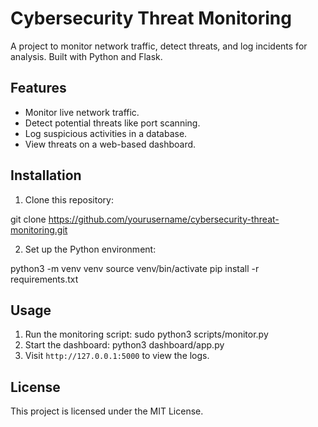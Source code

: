 
# Cybersecurity Threat Monitoring

A project to monitor network traffic, detect threats, and log incidents for analysis. Built with Python and Flask.

## Features
- Monitor live network traffic.
- Detect potential threats like port scanning.
- Log suspicious activities in a database.
- View threats on a web-based dashboard.

## Installation
1. Clone this repository:

git clone https://github.com/yourusername/cybersecurity-threat-monitoring.git

2. Set up the Python environment:

python3 -m venv venv source venv/bin/activate pip install -r requirements.txt


## Usage
1. Run the monitoring script:
sudo python3 scripts/monitor.py
2. Start the dashboard:
python3 dashboard/app.py
3. Visit `http://127.0.0.1:5000` to view the logs.

## License
This project is licensed under the MIT License.
